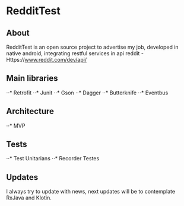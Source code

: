# RedditTest

## About
RedditTest is an open source project to advertise my job, developed in native android, integrating restful services in api reddit -
 Https://www.reddit.com/dev/api/

## Main libraries
⋅⋅* Retrofit 
⋅⋅* Junit
⋅⋅* Gson
⋅⋅* Dagger
⋅⋅* Butterknife
⋅⋅* Eventbus

## Architecture
⋅⋅* MVP

## Tests
⋅⋅* Test Unitarians
⋅⋅* Recorder Testes

## Updates
I always try to update with news, next updates will be to contemplate RxJava and Klotin.
